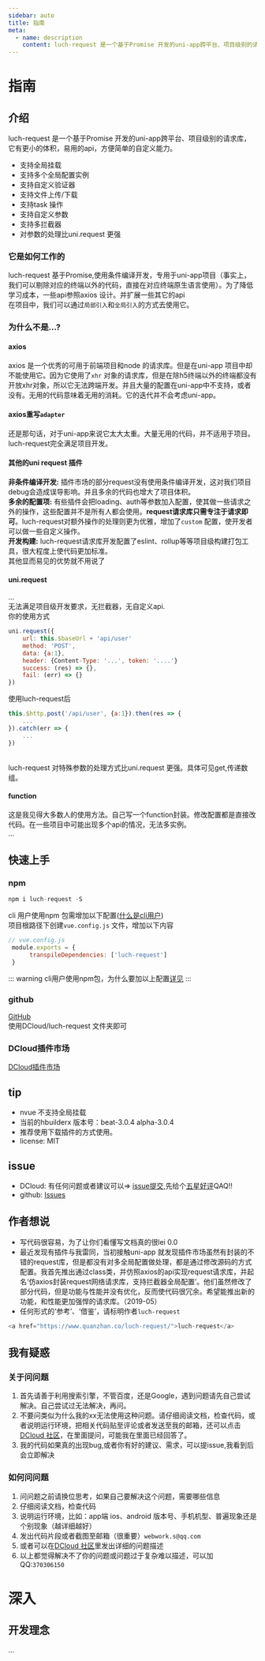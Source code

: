 ```yaml
---
sidebar: auto
title: 指南
meta:
  - name: description
    content: luch-request 是一个基于Promise 开发的uni-app跨平台、项目级别的请求库，它有更小的体积，易用的api，方便简单的自定义能力。luch-request 基于Promise,使用条件编译开发，专用于uni-app项目（事实上，我们可以剔除对应的终端以外的代码，直接在对应终端原生语言使用）。为了降低学习成本，一些api参照axios 设计。并扩展一些其它的api。
---
```



# 指南

介绍
------------

luch-request 是一个基于Promise 开发的uni-app跨平台、项目级别的请求库，它有更小的体积，易用的api，方便简单的自定义能力。

- 支持全局挂载
- 支持多个全局配置实例
- 支持自定义验证器
- 支持文件上传/下载
- 支持task 操作
- 支持自定义参数
- 支持多拦截器
- 对参数的处理比uni.request 更强

### 它是如何工作的
luch-request 基于Promise,使用条件编译开发，专用于uni-app项目（事实上，我们可以剔除对应的终端以外的代码，直接在对应终端原生语言使用）。为了降低学习成本，一些api参照axios 设计。并扩展一些其它的api
<br>
在项目中，我们可以通过`局部引入`和`全局引入`的方式去使用它。

### 为什么不是...?

#### axios
axios 是一个优秀的可用于前端项目和node 的请求库。但是在uni-app 项目中却不能使用它。因为它使用了`xhr` 对象的请求库，但是在除h5终端以外的终端都没有开放xhr对象，所以它无法跨端开发。并且大量的配置在uni-app中不支持，或者没有。无用的代码意味着无用的消耗。它的迭代并不会考虑uni-app。

#### axios重写`adapter`
还是那句话，对于uni-app来说它太大太重。大量无用的代码，并不适用于项目。luch-request完全满足项目开发。

#### 其他的uni request 插件
**非条件编译开发:** 插件市场的部分request没有使用条件编译开发，这对我们项目debug会造成误导影响。并且多余的代码也增大了项目体积。
<br>
**多余的配置项:** 有些插件会把loading、auth等参数加入配置，使其做一些请求之外的操作，这些配置并不是所有人都会使用。**request请求库只需专注于请求即可**。luch-request对额外操作的处理则更为优雅，增加了`custom` 配置，使开发者可以做一些自定义操作。
<br>
**开发构建:** luch-request请求库开发配置了eslint、rollup等等项目级构建打包工具，很大程度上使代码更加标准。
<br>
其他显而易见的优势就不用说了

#### uni.request
...
<br>
无法满足项目级开发要求，无拦截器，无自定义api.
<br>
你的使用方式
```` javascript
uni.request({
    url: this.$baseUrl + 'api/user'
    method: 'POST',
    data: {a:1},
    header: {Content-Type: '...', token: '....'}
    success: (res) => {},
    fail: (err) => {}
}) 
````
使用luch-request后
```` javascript
this.$http.post('/api/user', {a:1}).then(res => {
    ...
}).catch(err => {
    ...
})
````
<br>
luch-request 对特殊参数的处理方式比uni.request 更强。具体可见get,传递数组。

#### function
这是我见得大多数人的使用方法。自己写一个function封装。修改配置都是直接改代码。在一些项目中可能出现多个api的情况，无法多实例。
<br>
...

快速上手
------------

### npm

```` javascript
npm i luch-request -S
````
cli 用户使用npm 包需增加以下配置(<a href="https://uniapp.dcloud.io/quickstart?id=_2-%e9%80%9a%e8%bf%87vue-cli%e5%91%bd%e4%bb%a4%e8%a1%8c" target="_blank" rel="noopener noreferrer nofollow">什么是cli用户</a>)
<br>
项目根路径下创建`vue.config.js` 文件，增加以下内容
``` javascript 
// vue.config.js
 module.exports = {
      transpileDependencies: ['luch-request']
 }
```

::: warning
cli用户使用npm包，为什么要加以上配置[详见](/issue/#_1-%E4%B8%BA%E4%BB%80%E4%B9%88cli%E7%94%A8%E6%88%B7%E4%B8%8D%E8%83%BD%E4%BD%BF%E7%94%A8-npm-%E6%96%B9%E5%BC%8F%E5%BC%95%E5%85%A5)
:::

### github

<a href="https://github.com/lei-mu/luch-request" target="_blank" rel="noopener noreferrer nofollow">GitHub</a>
<br>
使用DCloud/luch-request 文件夹即可


### DCloud插件市场

<a href="https://ext.dcloud.net.cn/plugin?id=392" target="_blank" rel="noopener noreferrer nofollow">DCloud插件市场</a>


tip
------------
- nvue 不支持全局挂载
- 当前的hbuilderx 版本号：beat-3.0.4 alpha-3.0.4
- 推荐使用下载插件的方式使用。
- license: MIT


issue
------------
- DCloud: 有任何问题或者建议可以=> <a href="https://ask.dcloud.net.cn/question/74922" target="_blank" rel="noopener noreferrer nofollow">issue提交</a>,先给个<a href="https://ext.dcloud.net.cn/plugin?id=392" target="_blank" rel="noopener noreferrer nofollow">五星好评</a>QAQ!!
- github: <a href="https://github.com/lei-mu/luch-request/issues" target="_blank" rel="noopener noreferrer nofollow">Issues</a>


作者想说
------------
- 写代码很容易，为了让你们看懂写文档真的很lei 0.0
- 最近发现有插件与我雷同，当初接触uni-app 就发现插件市场虽然有封装的不错的request库，但是都没有对多全局配置做处理，都是通过修改源码的方式配置。我首先推出通过class类，并仿照axios的api实现request请求库，并起名‘仿axios封装request网络请求库，支持拦截器全局配置’。他们虽然修改了部分代码，但是功能与性能并没有优化，反而使代码很冗余。希望能推出新的功能，和性能更加强悍的请求库。（2019-05）
- 任何形式的‘参考’、‘借鉴’，请标明作者` luch-request `
 ```javascript
 <a href="https://www.quanzhan.co/luch-request/">luch-request</a>
 ```


我有疑惑
------------
### 关于问问题
1. 首先请善于利用搜索引擎，不管百度，还是Google，遇到问题请先自己尝试解决。自己尝试过无法解决，再问。 
2. 不要问类似为什么我的xx无法使用这种问题。请仔细阅读文档，检查代码，或者说明运行环境，把相关代码贴至评论或者发送至我的邮箱，还可以点击<a href="https://ask.dcloud.net.cn/question/74922" target="_blank">DCloud 社区</a>，在里面提问，可能我在里面已经回答了。
3. 我的代码如果真的出现bug,或者你有好的建议、需求，可以提issue,我看到后会立即解决


### 如何问问题
1. 问问题之前请换位思考，如果自己要解决这个问题，需要哪些信息
2. 仔细阅读文档，检查代码
3. 说明运行环境，比如：app端 ios、android 版本号、手机机型、普遍现象还是个别现象（越详细越好）
4. 发出代码片段或者截图至邮箱（很重要）`webwork.s@qq.com`
5. 或者可以在<a href="https://ask.dcloud.net.cn/question/74922" target="_blank" rel="noopener noreferrer nofollow">DCloud 社区</a>里发出详细的问题描述
6. 以上都觉得解决不了你的问题或问题过于复杂难以描述，可以加QQ:`370306150`


# 深入


开发理念
------------
...
